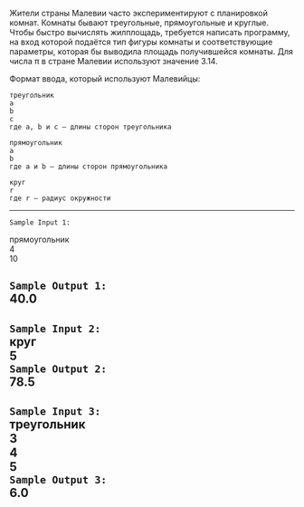 Жители страны Малевии часто экспериментируют с планировкой комнат. Комнаты бывают треугольные, прямоугольные и круглые. Чтобы быстро вычислять жилплощадь, требуется написать программу, на вход которой подаётся тип фигуры комнаты и соответствующие параметры, которая бы выводила площадь получившейся комнаты.
Для числа π в стране Малевии используют значение 3.14.

Формат ввода, который используют Малевийцы:
```
треугольник
a
b
c
где a, b и c — длины сторон треугольника
```
```
прямоугольник
a
b
где a и b — длины сторон прямоугольника
```
```
круг
r
где r — радиус окружности
```
  
  
---

`Sample Input 1:`

прямоугольник  
4  
10

`Sample Output 1:`  
40.0
---

`Sample Input 2:`  
круг  
5  
`Sample Output 2:`  
78.5
---
`Sample Input 3:`  
треугольник  
3  
4  
5  
`Sample Output 3:`  
6.0
---